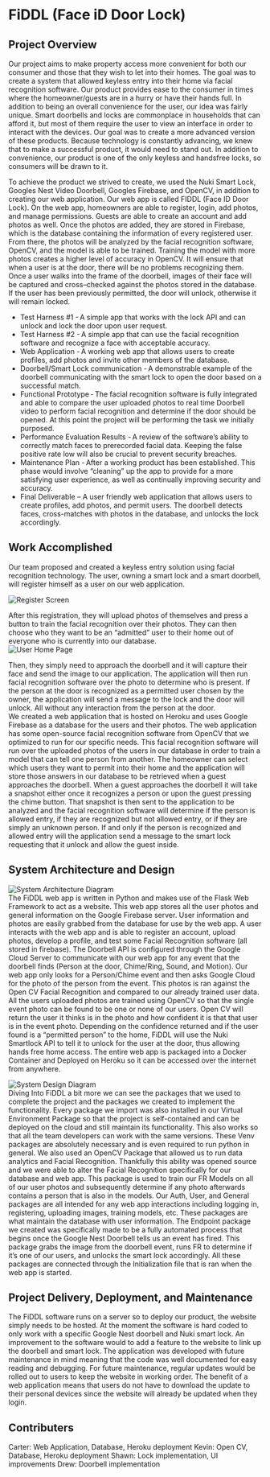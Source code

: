 # FiDDL (Face iD Door Lock)

## Project Overview
Our project aims to make property access more convenient for both our consumer and those that they wish to let into their homes. The goal was to create a system that allowed keyless entry into their home via facial recognition software. Our product provides ease to the consumer in times where the homeowner/guests are in a hurry or have their hands full. In addition to being an overall convenience for the user, our idea was fairly unique. Smart doorbells and locks are commonplace in households that can afford it, but most of them require the user to view an interface in order to interact with the devices. Our goal was to create a more advanced version of these products. Because technology is constantly advancing, we knew that to make a successful product, it would need to stand out. In addition to convenience, our product is one of the only keyless and handsfree locks, so consumers will be drawn to it.  

To achieve the product we strived to create, we used the Nuki Smart Lock, Googles Nest Video Doorbell, Googles Firebase, and OpenCV, in addition to creating our web application. Our web app is called FIDDL (Face ID Door Lock). On the web app, homeowners are able to register, login, add photos, and manage permissions. Guests are able to create an account and add photos as well. Once the photos are added, they are stored in Firebase, which is the database containing the information of every registered user. From there, the photos will be analyzed by the facial recognition software, OpenCV, and the model is able to be trained. Training the model with more photos creates a higher level of accuracy in OpenCV. It will ensure that when a user is at the door, there will be no problems recognizing them. Once a user walks into the frame of the doorbell, images of their face will be captured and cross–checked against the photos stored in the database. If the user has been previously permitted, the door will unlock, otherwise it will remain locked.  

* Test Harness #1 - A simple app that works with the lock API and can unlock and lock the door upon user request.   
* Test Harness #2 - A simple app that can use the facial recognition software and recognize a face with acceptable accuracy.   
* Web Application - A working web app that allows users to create profiles, add photos and invite other members of the database.     
* Doorbell/Smart Lock communication - A demonstrable example of the doorbell communicating with the smart lock to open the door based on a successful match.    
* Functional Prototype - The facial recognition software is fully integrated and able to compare the user uploaded photos to real time Doorbell video to perform facial recognition and determine if the door should be opened. At this point the project will be performing the task we initially purposed.    
* Performance Evaluation Results - A review of the software’s ability to correctly match faces to prerecorded facial data. Keeping the false positive rate low will also be crucial to prevent security breaches.   
* Maintenance Plan - After a working product has been established. This phase would involve “cleaning” up the app to provide for a more satisfying user experience, as well as continually improving security and accuracy.  
* Final Deliverable – A user friendly web application that allows users to create profiles, add photos, and permit users. The doorbell detects faces, cross-matches with photos in the database, and unlocks the lock accordingly.  

## Work Accomplished
Our team proposed and created a keyless entry solution using facial recognition technology. The user, owning a smart lock and a smart doorbell, will register himself as a user on our web application.  

![Register Screen](<img alt="Screen Shot 2021-06-07 at 5 24 05 PM" src="https://user-images.githubusercontent.com/45892036/121103670-4379dd00-c7b5-11eb-9991-686abd41db96.png">)

After this registration, they will upload photos of themselves and press a button to train the facial recognition over their photos. They can then choose who they want to be an “admitted” user to their home out of everyone who is currently into our database.    
![User Home Page](<img alt="Screen Shot 2021-06-07 at 5 26 38 PM" src="https://user-images.githubusercontent.com/45892036/121103832-90f64a00-c7b5-11eb-98b9-0b457da9cca3.png">) 

Then, they simply need to approach the doorbell and it will capture their face and send the image to our application. The application will then run facial recognition software over the photo to determine who is present. If the person at the door is recognized as a permitted user chosen by the owner, the application will send a message to the lock and the door will unlock. All without any interaction from the person at the door.  
We created a web application that is hosted on Heroku and uses Google Firebase as a database for the users and their photos. The web application has some open-source facial recognition software from OpenCV that we optimized to run for our specific needs. This facial recognition software will run over the uploaded photos of the users in our database in order to train a model that can tell one person from another. The homeowner can select which users they want to permit into their home and the application will store those answers in our database to be retrieved when a guest approaches the doorbell. When a guest approaches the doorbell it will take a snapshot either once it recognizes a person or upon the guest pressing the chime button. That snapshot is then sent to the application to be analyzed and the facial recognition software will determine if the person is allowed entry, if they are recognized but not allowed entry, or if they are simply an unknown person. If and only if the person is recognized and allowed entry will the application send a message to the smart lock requesting that it unlock and allow the guest inside. 

 ## System Architecture and Design  
 ![System Architecture Diagram](<img alt="Screen Shot 2021-06-07 at 5 28 26 PM" src="https://user-images.githubusercontent.com/45892036/121103943-d61a7c00-c7b5-11eb-92d9-b76aa455538b.png">)  
 The FiDDL web app is written in Python and makes use of the Flask Web Framework to act as a website. This web app stores all the user photos and general information on the Google Firebase server. User information and photos are easily grabbed from the database for use by the web app. A user interacts with the web app and is able to register an account, upload photos, develop a profile, and test some Facial Recognition software (all stored in firebase).  The Doorbell API is configured through the Google Cloud Server to communicate with our web app for any event that the doorbell finds (Person at the door, Chime/Ring, Sound, and Motion). Our web app only looks for a Person/Chime event and then asks Google Cloud for the photo of the person from the event. This photos is ran against the Open CV Facial Recognition and compared to our already trained user data. All the users uploaded photos are trained using OpenCV so that the single event photo can be found to be one or none of our users. Open CV will return the user it thinks is in the photo and how confident it is that that user is in the event photo. Depending on the confidence returned and if the user found is a “permitted person” to the home, FiDDL will use the Nuki Smartlock API to tell it to unlock for the user at the door, thus allowing hands free home access. The entire web app is packaged into a Docker Container and Deployed on Heroku so it can be accessed over the internet from anywhere.   
 
 ![System Design Diagram](<img alt="Screen Shot 2021-06-07 at 5 30 10 PM" src="https://user-images.githubusercontent.com/45892036/121104039-09f5a180-c7b6-11eb-86b8-4c34fe335548.png">)  
 Diving Into FiDDL a bit more we can see the packages that we used to complete the project and the packages we created to implement the functionality. Every package we import was also installed in our Virtual Environment Package so that the project is self-contained and can be deployed on the cloud and still maintain its functionality. This also works so that all the team developers can work with the same versions. These Venv packages are absolutely necessary and is even required to run python in general. We also used an OpenCV Package that allowed us to run data analytics and Facial Recognition. Thankfully this ability was opened source and we were able to alter the Facial Recognition specifically for our database and web app. This package is used to train our FR Models on all of our user photos and subsequently determine if any photo afterwards contains a person that is also in the models. Our Auth, User, and General packages are all intended for any web app interactions including logging in, registering, uploading images, training models, etc. These packages are what maintain the database with user information. The Endpoint package we created was specifically made to be a fully automated process that begins once the Google Nest Doorbell tells us an event has fired. This package grabs the image from the doorbell event, runs FR to determine if it’s one of our users, and unlocks the smart lock accordingly. All these packages are connected through the Initialization file that is ran when the web app is started. 

##  Project Delivery, Deployment, and Maintenance 
The FiDDL software runs on a server so to deploy our product, the website simply needs to be hosted. At the moment the software is hard coded to only work with a specific Google Nest doorbell and Nuki smart lock. An improvement to the software would to add a feature to the website to link up the doorbell and smart lock. The application was developed with future maintenance in mind meaning that the code was well documented for easy reading and debugging. For future maintenance, regular updates would be rolled out to users to keep the website in working order. The benefit of a web application means that users do not have to download the update to their personal devices since the website will already be updated when they login.  

## Contributers  
Carter: Web Application, Database, Heroku deployment 
Kevin: Open CV, Database, Heroku deployment
Shawn: Lock implementation, UI improvements
Drew: Doorbell implementation  

 
